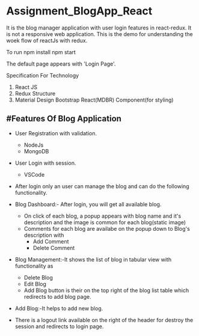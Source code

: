 # Assignment_BlogApp_React
It is the blog manager application with user login features in react-redux.
It is not a responsive web application.
This is the demo for understanding the woek flow of reactJs with redux.

To run
npm install
npm start

The default page appears with 'Login Page'.

Specification For Technology
1. React JS
2. Redux Structure
3. Material Design Bootstrap React(MDBR) Component(for styling)

#Features Of Blog Application
-----------------------------

- User Registration with validation.
	- NodeJs
	- MongoDB
	
- User Login with session.
	- VSCode
	
- After login only an user can manage the blog and can do the following functionality.	

- Blog Dashboard:- After login, you will get all available blog.
	- On click of each blog, a popup appears with blog name and it's description and the image is common for each blog(static image)
	- Comments for each blog are availabe on the popup down to Blog's description with
		- Add Comment
		- Delete Comment
	
- Blog Management:-It shows the list of blog in tabular view with functionality as
	- Delete Blog
	- Edit Blog
	- Add Blog button is their on the top right of the blog list table which redirects to add blog page.
	
- Add Blog:-It helps to add new blog.
- There is a logout link available on the right of the header for destroy the session and redirects to login page.

	
